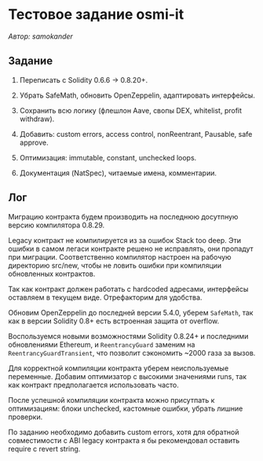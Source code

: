 # Тестовое задание osmi-it

_Автор: samokander_

## Задание

1. Переписать с Solidity 0.6.6 → 0.8.20+.

2. Убрать SafeMath, обновить OpenZeppelin, адаптировать интерфейсы.

3. Сохранить всю логику (флешлон Aave, свопы DEX, whitelist, profit withdraw).

4. Добавить: custom errors, access control, nonReentrant, Pausable, safe approve.

5. Оптимизация: immutable, constant, unchecked loops.

6. Документация (NatSpec), читаемые имена, комментарии.

## Лог

Миграцию контракта будем производить на последнюю досутпную версию компилятора 0.8.29.

Legacy контракт не компилируется из за ошибок Stack too deep. Эти ошибки в самом легаси контракте решено не исправлять, они пропадут при миграции. Соответственно компилятор настроен на рабочую директорию src/new, чтобы не ловить ошибки при компиляции обновленных контрактов.

Так как контракт должен работать с hardcoded адресами, интерфейсы оставляем в текущем виде. Отрефакторим для удобства.

Обновим OpenZeppelin до последней версии 5.4.0, уберем `SafeMath`, так как в версии Solidity 0.8+ есть встроенная защита от overflow.

Воспользуемся новыми возможностями Solidity 0.8.24+ и последними обновлениями Ethereum, и `ReentrancyGuard` заменим на `ReentrancyGuardTransient`, что позволит сэкономить ~2000 газа за вызов.

Для корректной компиляции контракта уберем неиспользуемые переменные. Добавим оптимизатор с высокими значениями runs, так как контракт предполагается использовать часто.

После успешной компиляции контракта можно присутпать к оптимизациям: блоки unchecked, кастомные ошибки, убрать лишние проверки.

По заданию необходимо добавить custom errors, хотя для обратной совместимости с ABI legacy контракта я бы рекомендовал оставить require с revert string.
